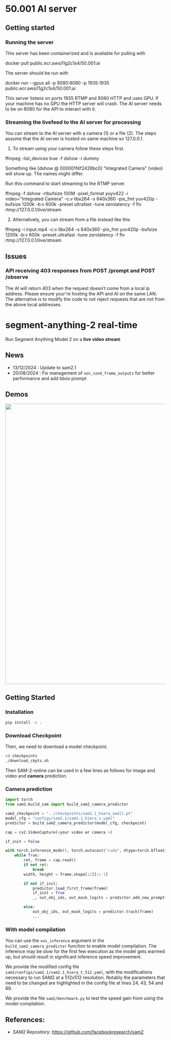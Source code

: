 # 50.001 AI server

## Getting started

### Running the server

This server has been containerized and is available for pulling with

docker pull public.ecr.aws/l1g2c1s4/50.001:ai

The server should be run with

docker run --gpus all -p 8080:8080 -p 1935:1935 public.ecr.aws/l1g2c1s4/50.001:ai

This server listens on ports 1935 RTMP and 8080 HTTP and uses GPU. If your machine
has no GPU the HTTP server will crash. The AI server needs to be on 8080 for the API to interact with it.

### Streaming the livefeed to the AI server for processing

You can stream to the AI server with a camera (1) or a file (2). The steps assume that the AI server is hosted on same machine so 127.0.0.1.

1. To stream using your camera follow these steps first.

ffmpeg -list_devices true -f dshow -i dummy

Something like [dshow @ 000001f4f2426bc0] "Integrated Camera" (video) will show up. The names
might differ.

Run this command to start streaming to the RTMP server.

ffmpeg -f dshow -rtbufsize 100M -pixel_format yuyv422 -i video="Integrated Camera" -c:v libx264 -s 640x360 -pix_fmt yuv420p -bufsize 1200k -b:v 600k -preset ultrafast -tune zerolatency -f flv rtmp://127.0.0.1/live/stream

2. Alternatively, you can stream from a file instead like this

ffmpeg -i input.mp4 -c:v libx264 -s 640x360 -pix_fmt yuv420p -bufsize 1200k -b:v 600k -preset ultrafast -tune zerolatency -f flv rtmp://127.0.0.1/live/stream

## Issues

### API receiving 403 responses from POST /prompt and POST /observe

The AI will return 403 when the request doesn't come from a local ip address. Please ensure your're hosting the API and AI on the same LAN. The alternative is to modify the code to not reject requests that are not from the above local addresses.

# segment-anything-2 real-time

Run Segment Anything Model 2 on a **live video stream**

## News

- 13/12/2024 : Update to sam2.1
- 20/08/2024 : Fix management of `non_cond_frame_outputs` for better performance and add bbox prompt

## Demos

<div align=center>
<p align="center">
<img src="./assets/blackswan.gif" width="880">
</p>

</div>

## Getting Started

### Installation

```bash
pip install -e .
```

### Download Checkpoint

Then, we need to download a model checkpoint.

```bash
cd checkpoints
./download_ckpts.sh
```

Then SAM-2-online can be used in a few lines as follows for image and video and **camera** prediction.

### Camera prediction

```python
import torch
from sam2.build_sam import build_sam2_camera_predictor

sam2_checkpoint = "../checkpoints/sam2.1_hiera_small.pt"
model_cfg = "configs/sam2.1/sam2.1_hiera_s.yaml"
predictor = build_sam2_camera_predictor(model_cfg, checkpoint)

cap = cv2.VideoCapture(<your video or camera >)

if_init = False

with torch.inference_mode(), torch.autocast("cuda", dtype=torch.bfloat16):
    while True:
        ret, frame = cap.read()
        if not ret:
            break
        width, height = frame.shape[:2][::-1]

        if not if_init:
            predictor.load_first_frame(frame)
            if_init = True
            _, out_obj_ids, out_mask_logits = predictor.add_new_prompt(<your promot >)

        else:
            out_obj_ids, out_mask_logits = predictor.track(frame)
            ...
```

### With model compilation

You can use the `vos_inference` argument in the `build_sam2_camera_predictor` function to enable model compilation. The inference may be slow for the first few execution as the model gets warmed up, but should result in significant inference speed improvement.

We provide the modified config file `sam2/configs/sam2.1/sam2.1_hiera_t_512.yaml`, with the modifications necessary to run SAM2 at a 512x512 resolution. Notably the parameters that need to be changed are highlighted in the config file at lines 24, 43, 54 and 89.

We provide the file `sam2/benchmark.py` to test the speed gain from using the model compilation.

## References:

- SAM2 Repository: https://github.com/facebookresearch/sam2
